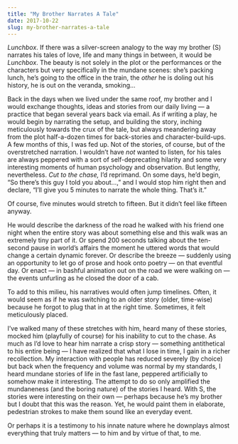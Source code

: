 ```yaml
---
title: "My Brother Narrates A Tale"
date: 2017-10-22
slug: my-brother-narrates-a-tale
---
```

_Lunchbox_. If there was a silver-screen analogy to the way my brother (S) narrates his tales of love, life and many things in between, it would be _Lunchbox_. The beauty is not solely in the plot or the performances or the characters but very specifically in the mundane scenes: she’s packing lunch, he’s going to the office in the train, the _other_ he is doling out his history, he is out on the veranda, smoking…

Back in the days when we lived under the same roof, my brother and I would exchange thoughts, ideas and stories from our daily living — a practice that began several years back via email. As if writing a play, he would begin by narrating the setup, and building the story, inching meticulously towards the crux of the tale, but always meandering away from the plot half-a-dozen times for back-stories and character-build-ups. A few months of this, I was fed up. Not of the stories, of course, but of the overstretched narration. I wouldn’t have _not_ wanted to listen, for his tales are always peppered with a sort of self-deprecating hilarity and some very interesting moments of human psychology and observation. But lengthy, nevertheless. _Cut to the chase,_ I’d reprimand. On some days, he’d begin, “So there’s this guy I told you about…,” and I would stop him right then and declare, “I’ll give you 5 minutes to narrate the whole thing. That’s it.”

Of course, five minutes would stretch to fifteen. But it didn’t feel like fifteen anyway.

He would describe the darkness of the road he walked with his friend one night when the entire story was about something else and this walk was an extremely tiny part of it. Or spend 200 seconds talking about the ten-second pause in world’s affairs the moment he uttered words that would change a certain dynamic forever. Or describe the breeze — suddenly using an opportunity to let go of prose and hook onto poetry — on that eventful day. Or enact — in bashful animation out on the road we were walking on — the events unfurling as he closed the door of a cab.

To add to this milieu, his narratives would often jump timelines. Often, it would seem as if he was switching to an older story (older, time-wise) because he forgot to plug that in at the right time. Sometimes, it felt meticulously placed.

I’ve walked many of these stretches with him, heard many of these stories, mocked him (playfully of course) for his inability to cut to the chase. As much as I’d love to hear him narrate a crisp story — something antithetical to his entire being — I have realized that what I lose in time, I gain in a richer recollection. My interaction with people has reduced severely (by choice) but back when the frequency and volume was normal by my standards, I heard mundane stories of life in the fast lane, peppered artificially to somehow make it interesting. The attempt to do so only amplified the mundaneness (and the boring nature) of the stories I heard. With S, the stories were interesting on their own — perhaps because he’s my brother but I doubt that this was the reason. Yet, he would paint them in elaborate, pedestrian strokes to make them sound like an everyday event.

Or perhaps it is a testimony to his innate nature where he downplays almost everything that truly matters — to him and by virtue of that, to me.